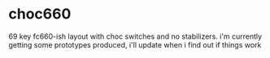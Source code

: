 # choc660

69 key fc660-ish layout with choc switches and no stabilizers.
i'm currently getting some prototypes produced, i'll update when i find out if things work
